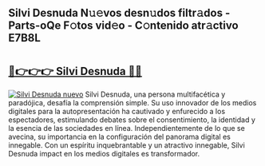 ## Silvi Desnuda N𝚞𝚎vos desn𝚞dos filtr𝚊dos - Parts-oQe F𝚘tos vid𝚎o - C𝚘ntenido atr𝚊ctivo E7B8L

# <h2><a href="http://mb4u67.tromn.icu/?c=Silvi+Desnuda">🔗👉👉👉 Silvi Desnuda 🔗🔗</a></h2>

[![Silvi Desnuda nuevo](https://i.imgur.com/pEAQMta.gif)](http://mb4u67.tromn.icu/?c=Silvi+Desnuda)
Silvi Desnuda, una persona multifacética y paradójica, desafía la comprensión simple. Su uso innovador de los medios digitales para la autopresentación ha cautivado y enfurecido a los espectadores, estimulando debates sobre el consentimiento, la identidad y la esencia de las sociedades en línea. Independientemente de lo que se avecina, su importancia en la configuración del panorama digital es innegable. Con un espíritu inquebrantable y un atractivo innegable, Silvi Desnuda impact en los medios digitales es transformador.
